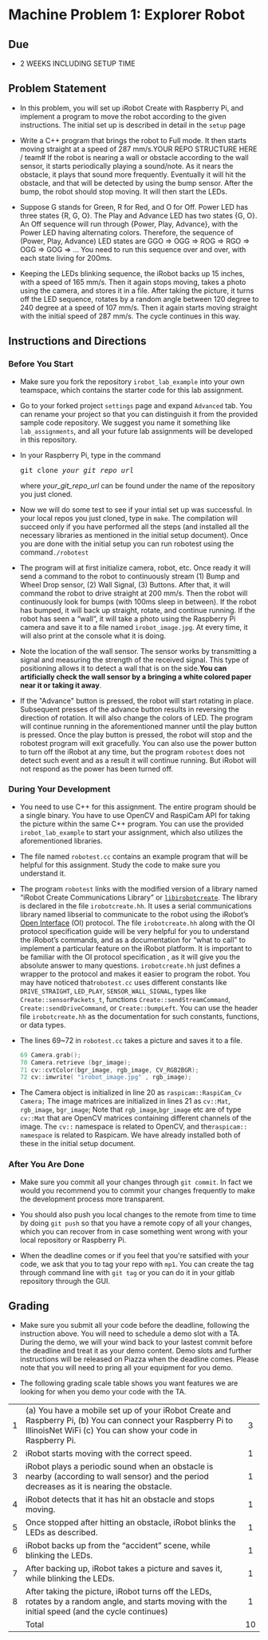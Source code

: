 # Machine Problem 1: Explorer Robot

## Due

* 2 WEEKS INCLUDING SETUP TIME

## Problem Statement

* In this problem, you will set up iRobot Create with Raspberry Pi, and implement a program to move the robot according to the given instructions. The initial set up is described in detail in the `setup` page

* Write a C++ program that brings the robot to Full mode. It then starts moving straight at a speed of 287 mm/s.YOUR REPO STRUCTURE HERE / team# If the robot is nearing a wall or obstacle according to the wall sensor, it starts periodically playing a sound/note. As it nears the obstacle, it plays that sound more frequently. Eventually it will hit the obstacle, and that will be detected by using the bump sensor. After the bump, the robot should stop moving. It will then start the LEDs.

* Suppose G stands for Green, R for Red, and O for Off. Power LED has three states {R, G, O}. The Play and Advance LED has two states {G, O}. An Off sequence will run through {Power, Play, Advance}, with the Power LED having alternating colors. Therefore, the sequence of (Power, Play, Advance) LED states are GGO ⇒ OGG ⇒ ROG ⇒ RGO ⇒ OGG ⇒ GOG ⇒ ... You need to run this sequence over and over, with each state living for 200ms.

* Keeping the LEDs blinking sequence, the iRobot backs up 15 inches, with a speed of 165 mm/s. Then it again stops moving, takes a photo using the camera, and stores it in a file. After taking the picture, it turns off the LED sequence, rotates by a random angle between 120 degree to 240 degree at a speed of 107 mm/s. Then it again starts moving straight with the initial speed of 287 mm/s. The cycle continues in this way.

## Instructions and Directions

### Before You Start

* Make sure you fork the repository `irobot_lab_example` into your own teamspace, which contains the starter code for this lab assignment.

* Go to your forked project `settings` page and expand `Advanced` tab. You can rename your project so that you can distinguish it from the provided sample code repository. We suggest you name it something like `lab_assignments`, and all your future lab assignments will be developed in this repository.

* In your Raspberry Pi, type in the command
  <pre>
  git clone <i>your_git_repo_url</i>
  </pre>
  where *your_git_repo_url* can be found under the name of the repository you just cloned.
  
* Now we will do some test to see if your intial set up was successful. In your local repos you just cloned, type in `make`. The compilation will succeed only if you have performed all the steps (and installed all the necessary libraries as mentioned in the initial setup document​). Once you are done with the initial setup you can run robotest using the command ​`./robotest`

* The program will at first initialize camera, robot, etc. Once ready it will send a command to the robot to continuously stream (1) Bump and Wheel Drop sensor, (2) Wall Signal, (3) Buttons. After that, it will command the robot to drive straight at 200 mm/s. Then the robot will continuously look for bumps (with 100ms sleep in between). If the robot has bumped, it will back up straight, rotate, and continue running. If the robot has seen a “wall”, it will take a photo using the Raspberry Pi camera and save it to a file named `irobot_image.jpg`​. At every time, it will also print at the console what it is doing.

* Note the location of the wall sensor. The sensor works by transmitting a signal and measuring the strength of the received signal. This type of positioning allows it to detect a wall that is on the side. ​**You can artificially check the wall sensor by a bringing a white colored paper near it or taking it away**.

* If the "Advance" button is pressed, the robot will start rotating in place. Subsequent presses of the advance button results in reversing the direction of rotation. It will also change the colors of LED. The program will continue running in the aforementioned manner until the play button is pressed. Once the play button is pressed, the robot will stop and the ​robotest program will exit gracefully. You can also use the power button to turn off the iRobot at any time, but the program `robotest` does not detect such event and as a result it will continue running. But iRobot will not respond as the power has been turned off.

### During Your Development

* You need to use C++ for this assignment. The entire program should be a single binary. You have to use OpenCV and RaspiCam API for taking the picture within the same C++ program. You can use the provided `irobot_lab_example` to start your assignment, which also utilizes the aforementioned libraries.

* The file named ​`robotest.cc`​ contains an example program that will be helpful for this assignment. Study the code to make sure you understand it.

* The program `robotest` links with the modified version of a library named “iRobot Create Communications Library” or [`libirobot­create`]((http://www.nongnu.org/libirobot-create/doc/libirobot-create-0.1/index.html)). The library is declared in the file `irobot­create.hh`​. It uses a serial communications library named libserial to communicate to the robot using the iRobot’s [Open Interface](https://www.irobot.lv/uploaded_files/File/iRobot_Roomba_500_Open_Interface_Spec.pdf) (OI) protocol. The file ​`irobot­create.hh` along with the OI protocol specification guide will be very helpful for you to understand the iRobot’s commands, and as a documentation for “what to call” to implement a particular feature on the iRobot platform. It is important to be familiar with the ​OI protocol specification ​, as it will give you the absolute answer to many questions. `irobot­create.hh` ​just defines a wrapper to the protocol and makes it easier to program the robot. You may have noticed that ​`robotest.cc` uses different constants like `DRIVE_STRAIGHT`​, `LED_PLAY`​, `​SENSOR_WALL_SIGNAL`​, types like  ​`Create::sensorPackets_t`​, functions `Create::sendStreamCommand`, `Create::sendDriveCommand`​, or ​`Create::bumpLeft`​. You can use the header file ​`irobot­create.hh` as the documentation for such constants, functions, or data types.

* The lines ​69~­72 ​in ​`robotest.cc` takes a picture and saves it to a file.
    ```c++
    69 Camera.grab();
    70 Camera.retrieve (bgr_image);
    71 cv::cvtColor(bgr_image, rgb_image, CV_RGB2BGR);
    72 cv::imwrite( ​"irobot_image.jpg" ​, rgb_image);
    ```
* The ​Camera ​object is initialized in line 20 as `​raspicam::RaspiCam_Cv Camera;` The image matrices are initialized in lines 21 as ​`cv::Mat`, `rgb_image`, `bgr_image`; Note that ​`rgb_image`, ​`bgr_image` etc are of type `​cv::Mat` ​that are OpenCV matrices containing different channels of the image. The `​cv::` ​namespace is related to OpenCV, and the ​`raspicam:: ​namespace` is related to Raspicam. We have already installed both of these in the initial setup document.

### After You Are Done

* Make sure you commit all your changes through `git commit`. In fact we would you recommend you to commit your changes frequently to make the development process more transparent.

* You should also push you local changes to the remote from time to time by doing `git push` so that you have a remote copy of all your changes, which you can recover from in case something went wrong with your local repository or Raspberry Pi.

* When the deadline comes or if you feel that you're satsified with your code, we ask that you to tag your repo with `mp1`. You can create the tag through command line with `git tag` or you can do it in your gitlab repository through the GUI.

## Grading

* Make sure you submit all your code before the deadline, following the instruction above. You will need to schedule a demo slot with a TA. During the demo, we will your wind back to your lastest commit before the deadline and treat it as your demo content. Demo slots and further instructions will be released on Piazza when the deadline comes. Please note that you will need to pring all your equipment for you demo.

* The following grading scale table shows you want features we are looking for when you demo your code with the TA.

|    |     |    |
|:--:|:----|:---:|
| 1 | (a) You have a mobile set up of your iRobot Create and Raspberry Pi, (b) You can connect your Raspberry Pi to IllinoisNet WiFi (c) You can show your code in Raspberry Pi. | 3 |
| 2 | iRobot starts moving with the correct speed. | 1 |
| 3 | iRobot plays a periodic sound when an obstacle is nearby (according to wall sensor) and the period decreases as it is nearing the obstacle. | 1 |
| 4 | iRobot detects that it has hit an obstacle and stops moving. | 1 |
| 5 | Once stopped after hitting an obstacle, iRobot blinks the LEDs as described. | 1 |
| 6 | iRobot backs up from the “accident” scene, while blinking the LEDs. | 1 |
| 7 | After backing up, iRobot takes a picture and saves it, while blinking the LEDs. | 1 |
| 8 | After taking the picture, iRobot turns off the LEDs, rotates by a random angle, and starts moving with the initial speed (and the cycle continues) | 1 |
|   | Total | 10 |